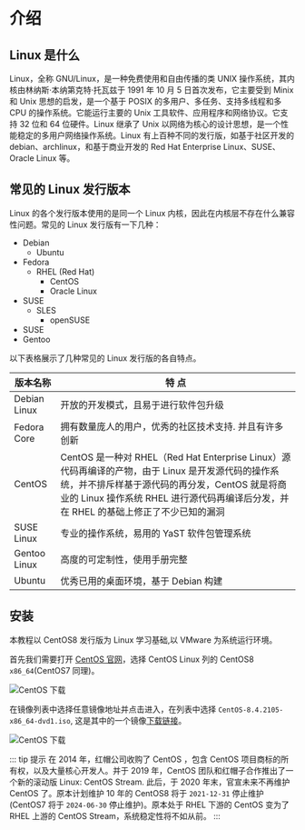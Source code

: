 # 介绍

## Linux 是什么

Linux，全称 GNU/Linux，是一种免费使用和自由传播的类 UNIX 操作系统，其内核由林纳斯·本纳第克特·托瓦兹于 1991 年 10 月 5 日首次发布，它主要受到 Minix 和 Unix 思想的启发，是一个基于 POSIX 的多用户、多任务、支持多线程和多 CPU 的操作系统。它能运行主要的 Unix 工具软件、应用程序和网络协议。它支持 32 位和 64 位硬件。Linux 继承了 Unix 以网络为核心的设计思想，是一个性能稳定的多用户网络操作系统。Linux 有上百种不同的发行版，如基于社区开发的 debian、archlinux，和基于商业开发的 Red Hat Enterprise Linux、SUSE、Oracle Linux 等。

## 常见的 Linux 发行版本

Linux 的各个发行版本使用的是同一个 Linux 内核，因此在内核层不存在什么兼容性问题。常见的 Linux 发行版有一下几种：

* Debian
    * Ubuntu
* Fedora
    * RHEL (Red Hat)
        * CentOS
        * Oracle Linux
* SUSE
    * SLES
        * openSUSE
* SUSE
* Gentoo

以下表格展示了几种常见的 Linux 发行版的各自特点。

| 版本名称     | 特 点                                                        |
| ------------ | ------------------------------------------------------------ |
| Debian Linux | 开放的开发模式，且易于进行软件包升级                         |
| Fedora Core  | 拥有数量庞人的用户，优秀的社区技术支持. 并且有许多创新       |
| CentOS       | CentOS 是一种对 RHEL（Red Hat Enterprise Linux）源代码再编译的产物，由于 Linux 是开发源代码的操作系统，并不排斥样基于源代码的再分发，CentOS 就是将商业的 Linux 操作系统 RHEL 进行源代码再编译后分发，并在 RHEL 的基础上修正了不少已知的漏洞 |
| SUSE Linux   | 专业的操作系统，易用的 YaST 软件包管理系统                   |
| Gentoo Linux | 高度的可定制性，使用手册完整                                 |
| Ubuntu       | 优秀已用的桌面环境，基于 Debian 构建                         |

## 安装

本教程以 CentOS8 发行版为 Linux 学习基础,以 VMware 为系统运行环境。

首先我们需要打开 [CentOS 官网](https://www.centos.org/download/)，选择 CentOS Linux 列的 CentOS8 `x86_64`(CentOS7 同理)。

![CentOS 下载](/blogs/images/linux/download-step1.png)

在镜像列表中选择任意镜像地址并点击进入，在列表中选择 `CentOS-8.4.2105-x86_64-dvd1.iso`, 这是其中的一个镜像[下载链接](https://mirrors.tuna.tsinghua.edu.cn/centos/8.4.2105/isos/x86_64/CentOS-8.4.2105-x86_64-dvd1.iso)。

![CentOS 下载](/blogs/images/linux/download-step2.png)

::: tip 提示
在 2014 年，红帽公司收购了 CentOS ，包含 CentOS 项目商标的所有权，以及大量核心开发人。并于 2019 年，CentOS 团队和红帽子合作推出了一个新的滚动版 Linux: CentOS Stream. 此后，于 2020 年末，官宣未来不再维护 CentOS 了。原本计划维护 10 年的 CentOS8 将于 `2021-12-31` 停止维护(CentOS7 将于 `2024-06-30` 停止维护)。原本处于 RHEL 下游的 CentOS 变为了 RHEL 上游的 CentOS Stream，系统稳定性将不如从前。
:::